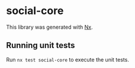 # social-core

This library was generated with [Nx](https://nx.dev).

## Running unit tests

Run `nx test social-core` to execute the unit tests.
